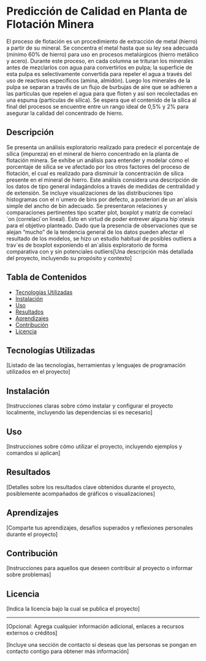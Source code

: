 # Predicción de Calidad en Planta de Flotación Minera

El proceso de flotación es un procedimiento de extracción de metal (hierro) a partir de su mineral. Se concentra el metal hasta que su ley sea adecuada (mínimo 60% de hierro) para uso en procesos metalúrgicos (hierro metálico y acero). Durante este proceso, en cada columna se trituran los minerales antes de mezclarlos con agua para convertirlos en pulpa; la superficie de esta pulpa es selectivamente convertida para repeler el agua a través del uso de reactivos específicos (amina, almidón). Luego los minerales de la pulpa se separan a través de un flujo de burbujas de aire que se adhieren a las partículas que repelen el agua para que floten y así son recolectadas en una espuma (partículas de sílica). Se espera que el contenido de la sílica al final del procesos se encuentre entre un rango ideal de 0,5% y 2% para asegurar la calidad del concentrado de hierro.


## Descripción

Se presenta un análisis exploratorio realizado para predecir el porcentaje de sílica (impureza) en el mineral de hierro concentrado en la planta de flotación minera. Se exhibe un análisis para entender y modelar cómo el porcentaje de sílica se ve afectado por los otros factores del proceso de flotación, el cual es realizado para disminuir la concentración de sílica presente en el mineral de hierro. Este análisis considera una descripción de los datos de tipo general indagándolos a través de medidas de centralidad y de extensión. Se incluye
visualizaciones de las distribuciones tipo histogramas con el n´umero de bins por defecto, a posteriori de un an´alisis
simple del ancho de bin adecuado. Se presentaron relaciones y comparaciones pertinentes tipo scatter plot, boxplot y
matriz de correlaci´on (correlaci´on lineal). Esto en virtud de poder entrever alguna hip´otesis para el objetivo planteado.
Dado que la presencia de observaciones que se alejan “mucho” de la tendencia general de los datos pueden afectar el
resultado de los modelos, se hizo un estudio habitual de posibles outliers a trav´es de boxplot exponiendo el an´alisis
exploratorio de forma comparativa con y sin potenciales outliers[Una descripción más detallada del proyecto, incluyendo su propósito y contexto]

## Tabla de Contenidos

- [Tecnologías Utilizadas](#tecnologías-utilizadas)
- [Instalación](#instalación)
- [Uso](#uso)
- [Resultados](#resultados)
- [Aprendizajes](#aprendizajes)
- [Contribución](#contribución)
- [Licencia](#licencia)

## Tecnologías Utilizadas

[Listado de las tecnologías, herramientas y lenguajes de programación utilizados en el proyecto]

## Instalación

[Instrucciones claras sobre cómo instalar y configurar el proyecto localmente, incluyendo las dependencias si es necesario]

## Uso

[Instrucciones sobre cómo utilizar el proyecto, incluyendo ejemplos y comandos si aplican]

## Resultados

[Detalles sobre los resultados clave obtenidos durante el proyecto, posiblemente acompañados de gráficos o visualizaciones]

## Aprendizajes

[Comparte tus aprendizajes, desafíos superados y reflexiones personales durante el proyecto]

## Contribución

[Instrucciones para aquellos que deseen contribuir al proyecto o informar sobre problemas]

## Licencia

[Indica la licencia bajo la cual se publica el proyecto]

---

[Opcional: Agrega cualquier información adicional, enlaces a recursos externos o créditos]

[Incluye una sección de contacto si deseas que las personas se pongan en contacto contigo para obtener más información]

